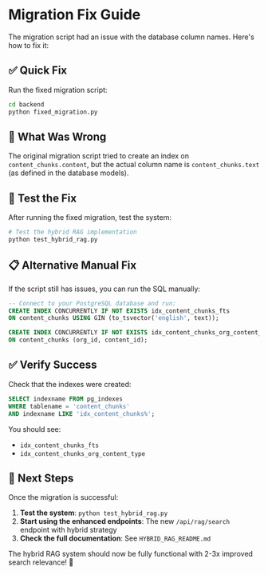 # Migration Fix Guide

The migration script had an issue with the database column names. Here's how to fix it:

## ✅ Quick Fix

Run the fixed migration script:

```bash
cd backend
python fixed_migration.py
```

## 🔧 What Was Wrong

The original migration script tried to create an index on `content_chunks.content`, but the actual column name is `content_chunks.text` (as defined in the database models).

## 🧪 Test the Fix

After running the fixed migration, test the system:

```bash
# Test the hybrid RAG implementation
python test_hybrid_rag.py
```

## 📋 Alternative Manual Fix

If the script still has issues, you can run the SQL manually:

```sql
-- Connect to your PostgreSQL database and run:
CREATE INDEX CONCURRENTLY IF NOT EXISTS idx_content_chunks_fts 
ON content_chunks USING GIN (to_tsvector('english', text));

CREATE INDEX CONCURRENTLY IF NOT EXISTS idx_content_chunks_org_content_type
ON content_chunks (org_id, content_id);
```

## ✅ Verify Success

Check that the indexes were created:

```sql
SELECT indexname FROM pg_indexes 
WHERE tablename = 'content_chunks' 
AND indexname LIKE 'idx_content_chunks%';
```

You should see:
- `idx_content_chunks_fts`
- `idx_content_chunks_org_content_type`

## 🚀 Next Steps

Once the migration is successful:

1. **Test the system**: `python test_hybrid_rag.py`
2. **Start using the enhanced endpoints**: The new `/api/rag/search` endpoint with hybrid strategy
3. **Check the full documentation**: See `HYBRID_RAG_README.md`

The hybrid RAG system should now be fully functional with 2-3x improved search relevance! 🎉
